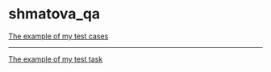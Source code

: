 # shmatova_qa
[The example of my test cases](https://docs.google.com/spreadsheets/d/1Yod7L7CHpTgv8dDz729cZOb5OHmomo7a0wLBQwBsYZ4/edit?usp=sharing)

---

[The example of my test task](https://docs.google.com/spreadsheets/d/1lwsOrmMB4SqtHyTQ1mIKYaM3vx-K8LwEe9RUbYjmstE/edit?usp=sharing)

